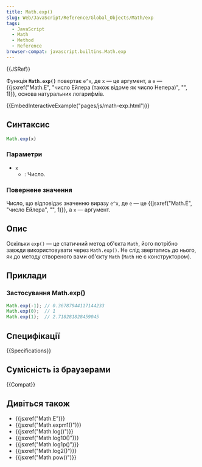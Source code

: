 ```yaml
---
title: Math.exp()
slug: Web/JavaScript/Reference/Global_Objects/Math/exp
tags:
  - JavaScript
  - Math
  - Method
  - Reference
browser-compat: javascript.builtins.Math.exp
---
```

{{JSRef}}

Функція **`Math.exp()`** повертає `e^x`, де `x` — це аргумент, а `e` — {{jsxref("Math.E", "число Ейлера (також відоме як число Непера)", "", 1)}}, основа натуральних логарифмів.

{{EmbedInteractiveExample("pages/js/math-exp.html")}}

## Синтаксис

```js
Math.exp(x)
```

### Параметри

- `x`
  - : Число.

### Повернене значення

Число, що відповідає значенню виразу `e^x`, де `e` — це {{jsxref("Math.E", "число Ейлера", "", 1)}}, а `x` — аргумент.

## Опис

Оскільки `exp()` — це статичний метод об'єкта `Math`, його потрібно завжди використовувати через `Math.exp()`. Не слід звертатись до нього, як до методу створеного вами об'єкту `Math` (`Math` не є конструктором).

## Приклади

### Застосування Math.exp()

```js
Math.exp(-1); // 0.36787944117144233
Math.exp(0);  // 1
Math.exp(1);  // 2.718281828459045
```

## Специфікації

{{Specifications}}

## Сумісність із браузерами

{{Compat}}

## Дивіться також

- {{jsxref("Math.E")}}
- {{jsxref("Math.expm1()")}}
- {{jsxref("Math.log()")}}
- {{jsxref("Math.log10()")}}
- {{jsxref("Math.log1p()")}}
- {{jsxref("Math.log2()")}}
- {{jsxref("Math.pow()")}}
